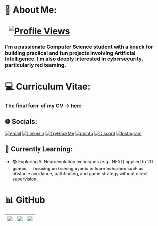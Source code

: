 # 💫 About Me: &nbsp;&nbsp;&nbsp;&nbsp;&nbsp;&nbsp;&nbsp;&nbsp;&nbsp;&nbsp;&nbsp;&nbsp;&nbsp;&nbsp;&nbsp;&nbsp;&nbsp;&nbsp;&nbsp;&nbsp;&nbsp;&nbsp;&nbsp;&nbsp;&nbsp;&nbsp;&nbsp;&nbsp;&nbsp;&nbsp;&nbsp;&nbsp;&nbsp;&nbsp;&nbsp;&nbsp;&nbsp;&nbsp;&nbsp;&nbsp;&nbsp;&nbsp;&nbsp;&nbsp;&nbsp;&nbsp;&nbsp;&nbsp;&nbsp;&nbsp;&nbsp;&nbsp;&nbsp;&nbsp;&nbsp;&nbsp;&nbsp;&nbsp;&nbsp;&nbsp;&nbsp;&nbsp;&nbsp;&nbsp;&nbsp;&nbsp;&nbsp;&nbsp;&nbsp;&nbsp;&nbsp;&nbsp;&nbsp;&nbsp;&nbsp;&nbsp;&nbsp;     [![Profile Views](https://komarev.com/ghpvc/?username=RadwB2112&label=Profile%20views&color=0e75b6&style=flat)](https://github.com/RadwB2112)
<h3>I'm a passionate Computer Science student with a knack for building practical and fun projects involving Artificial Intelligence. I'm also deeply interested in cybersecurity, particularly red teaming.
<br>

# 💻 Curriculum Vitae:
<h3>The final form of my CV → <a href="https://github.com/RadwB2112/Curriculum-Vitae/blob/main/BulearcaRaduMihaiCV.pdf">here</a></h3>
  
## 🌐 Socials: 
[![email](https://img.shields.io/badge/Email-D14836?logo=gmail&logoColor=white)](mailto:mihairadubulearca@gmail.com) 
[![LinkedIn](https://img.shields.io/badge/LinkedIn-0077B5?style=flat&logo=linkedin&logoColor=white)](https://linkedin.com/in/bulearca-radu-mihai-1aba29353/)
[![TryHackMe](https://img.shields.io/badge/TryHackMe-0099FF?style=flat&logo=tryhackme&logoColor=white)](https://tryhackme.com/p/0dayradw)
[![pbinfo](https://img.shields.io/badge/pbinfo.ro-ff6600?style=flat&logo=codewars&logoColor=white)](https://www.pbinfo.ro/profil/radu3131)
[![Discord](https://img.shields.io/badge/Discord-@rdw-5865F2?logo=discord&logoColor=white)](https://discord.com/users/754326747377434715)
[![Instagram](https://img.shields.io/badge/Instagram-%23E4405F.svg?logo=Instagram&logoColor=white)](https://instagram.com/blc_radu) 
<br>


## 🧠 Currently Learning:
- 📚 Exploring AI Neuroevolution techniques (e.g., NEAT) applied to 2D games — focusing on training agents to learn behaviors such as obstacle avoidance, pathfinding, and game strategy without direct supervision.


# 📊 GitHub 
| ![](https://github-readme-stats.vercel.app/api?username=RadwB2112&theme=dark&hide_border=false&include_all_commits=false&count_private=false) | ![](https://github-readme-stats.vercel.app/api/top-langs/?username=RadwB2112&theme=dark&hide_border=false&include_all_commits=false&count_private=false&layout=compact) | ![](https://nirzak-streak-stats.vercel.app/?user=RadwB2112&theme=dark&hide_border=false)<br/>  |
|---|---|---|

<!-- 

![](https://nirzak-streak-stats.vercel.app/?user=RadwB2112&theme=dark&hide_border=false)<br/>  

## 🛠️ Languages and Tools:
![Python](https://img.shields.io/badge/Python-3776AB?style=flat&logo=python&logoColor=white)
![JavaScript](https://img.shields.io/badge/JavaScript-F7DF1E?style=flat&logo=javascript&logoColor=black)
![React](https://img.shields.io/badge/React-20232A?style=flat&logo=react&logoColor=61DAFB)
![C++](https://img.shields.io/badge/c++-%2300599C.svg?style=for-the-badge&logo=c%2B%2B&logoColor=white) 
![Python](https://img.shields.io/badge/python-3670A0?style=for-the-badge&logo=python&logoColor=ffdd54) 
![Go](https://img.shields.io/badge/go-%2300ADD8.svg?style=for-the-badge&logo=go&logoColor=white)

-->

